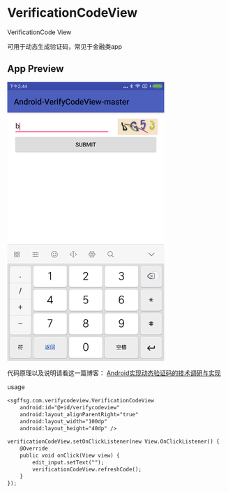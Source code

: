 # VerificationCodeView
VerificationCode View


可用于动态生成验证码，常见于金融类app

## App Preview
![](art/verifycode.gif)

代码原理以及说明请看这一篇博客：
[Android实现动态验证码的技术调研与实现](http://blog.csdn.net/dreamsever/article/details/53467708)

usage

```
<sgffsg.com.verifycodeview.VerificationCodeView
    android:id="@+id/verifycodeview"
    android:layout_alignParentRight="true"
    android:layout_width="100dp"
    android:layout_height="40dp" />

```

```
verificationCodeView.setOnClickListener(new View.OnClickListener() {
    @Override
    public void onClick(View view) {
        edit_input.setText("");
        verificationCodeView.refreshCode();
    }
});

```